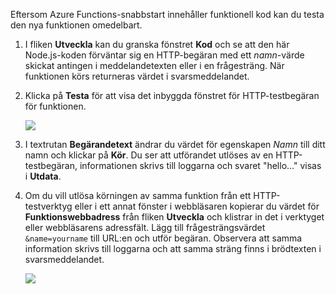 
Eftersom Azure Functions-snabbstart innehåller funktionell kod kan du testa den nya funktionen omedelbart.

1. I fliken **Utveckla** kan du granska fönstret **Kod** och se att den här Node.js-koden förväntar sig en HTTP-begäran med ett *namn*-värde skickat antingen i meddelandetexten eller i en frågesträng. När funktionen körs returneras värdet i svarsmeddelandet.
   
2. Klicka på **Testa** för att visa det inbyggda fönstret för HTTP-testbegäran för funktionen.
 
    ![](./media/functions-quickstart-test/function-app-develop-tab-testing.png)

3. I textrutan **Begärandetext** ändrar du värdet för egenskapen *Namn* till ditt namn och klickar på **Kör**. Du ser att utförandet utlöses av en HTTP-testbegäran, informationen skrivs till loggarna och svaret "hello..." visas i **Utdata**. 

4. Om du vill utlösa körningen av samma funktion från ett HTTP-testverktyg eller i ett annat fönster i webbläsaren kopierar du värdet för **Funktionswebbadress** från fliken **Utveckla** och klistrar in det i verktyget eller webbläsarens adressfält. Lägg till frågesträngsvärdet `&name=yourname` till URL:en och utför begäran. Observera att samma information skrivs till loggarna och att samma sträng finns i brödtexten i svarsmeddelandet.

    ![](./media/functions-quickstart-test/function-app-browser-testing.png)


<!--HONumber=Feb17_HO2-->


